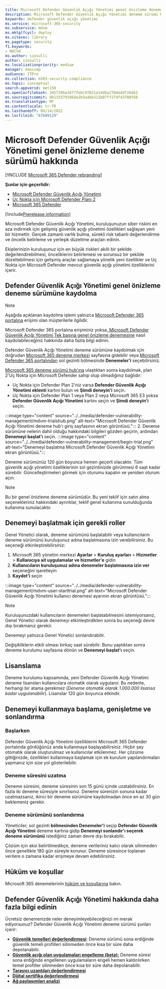 ```yaml
---
title: Microsoft Defender Güvenlik Açığı Yönetimi genel önizleme deneme sürümü hakkında
description: Microsoft Defender Güvenlik Açığı Yönetimi deneme sürümü hakkında bilgi edinin
keywords: defender güvenlik açığı yönetimi
ms.service: microsoft-365-security
ms.subservice: mdvm
ms.mktglfcycl: deploy
ms.sitesec: library
ms.pagetype: security
f1.keywords:
- NOCSH
ms.author: siosulli
author: siosulli
ms.localizationpriority: medium
manager: dansimp
audience: ITPro
ms.collection: m365-security-compliance
ms.topic: conceptual
search.appverid: met150
ms.openlocfilehash: 345f20ba3477febc97821a14d6a278daddf26d61
ms.sourcegitcommit: 9b133379196da2b3a4bb311b07ff274f43780f68
ms.translationtype: MT
ms.contentlocale: tr-TR
ms.lasthandoff: 09/14/2022
ms.locfileid: "67689129"
---
```

# <a name="about-the-microsoft-defender-vulnerability-management-public-preview-trial"></a>Microsoft Defender Güvenlik Açığı Yönetimi genel önizleme deneme sürümü hakkında

[!INCLUDE [Microsoft 365 Defender rebranding](../../includes/microsoft-defender.md)]

**Şunlar için geçerlidir:**

- [Microsoft Defender Güvenlik Açığı Yönetimi](../defender-vulnerability-management/index.yml)
- [Uç Nokta için Microsoft Defender Planı 2](https://go.microsoft.com/fwlink/p/?linkid=2154037)
- [Microsoft 365 Defender](https://go.microsoft.com/fwlink/?linkid=2118804)

[!include[Prerelease information](../../includes/prerelease.md)]

Microsoft Defender Güvenlik Açığı Yönetimi, kuruluşunuzun siber riskini en aza indirmek için gelişmiş güvenlik açığı yönetimi özellikleri sağlayan yeni bir hizmettir. Gerçek zamanlı varlık bulma, sürekli risk tabanlı değerlendirme ve öncelik belirleme ve yerleşik düzeltme araçları edinin.

Ekiplerinizin kuruluşunuz için en büyük riskleri akıllı bir şekilde değerlendirebilmesi, önceliklerini belirlemesi ve sorunsuz bir şekilde düzeltebilmesi için gelişmiş araçlar sağlamaya yönelik yeni özellikler ve Uç Nokta için Microsoft Defender mevcut güvenlik açığı yönetimi özelliklerini içerir.

## <a name="how-to-sign-up-for-the-defender-vulnerability-management-public-preview-trial"></a>Defender Güvenlik Açığı Yönetimi genel önizleme deneme sürümüne kaydolma

> [!NOTE]
> Aşağıda açıklanan kaydolma işlemi yalnızca [Microsoft Defender 365 portalına](https://security.microsoft.com/homepage) erişimi olan müşterilerle ilgilidir.
>
> Microsoft Defender 365 portalına erişiminiz yoksa[, Microsoft Defender Güvenlik Açığı Yönetimi Tek başına genel önizleme denemesine](../defender-vulnerability-management/get-defender-vulnerability-management.md#try-defender-vulnerability-management-standalone) nasıl kaydolabileceğiniz hakkında daha fazla bilgi edinin.

Defender Güvenlik Açığı Yönetimi deneme sürümüne kaydolmak için doğrudan [Microsoft 365 deneme merkezi](https://security.microsoft.com/trialHorizontalHub) sayfasına gidebilir veya [Microsoft Defender 365 portalından](https://security.microsoft.com/homepage) sol gezinti bölmesinde **Denemeler'i** seçebilirsiniz.

[Microsoft 365 deneme sürümü hub'ına](https://security.microsoft.com/trialHorizontalHub) ulaştıktan sonra kaydolmak, plan 2'Uç Nokta için Microsoft Defender sahip olup olmadığınız bağlıdır:

- Uç Nokta için Defender Plan 2'niz varsa **Defender Güvenlik Açığı Yönetimi eklenti** kartını bulun ve **Şimdi deneyin'i** seçin.
- Uç Nokta için Defender Plan 1 veya Plan 2 veya Microsoft 365 E3 yoksa **Defender Güvenlik Açığı Yönetimi** kartını seçin ve **Şimdi deneyin'i** seçin.

:::image type="content" source="../../media/defender-vulnerability-management/mdvm-trialshub.png" alt-text="Microsoft Defender Güvenlik Açığı Yönetimi deneme hub'ı giriş sayfasının ekran görüntüsü.":::
2. Deneme sürümüne nelerin dahil olduğu hakkındaki bilgileri gözden geçirin, ardından **Denemeyi başlat'ı** seçin.
:::image type="content" source="../../media/defender-vulnerability-management/begin-trial.png" alt-text="Denemeyi başlatma Microsoft Defender Güvenlik Açığı Yönetimi ekran görüntüsü.":::

Deneme sürümünüz 120 gün boyunca hemen geçerli olacaktır. Tüm güvenlik açığı yönetimi özelliklerinin sol gezintinizde görünmesi 6 saat kadar sürebilir. Güncelleştirmeleri görmek için oturumu kapatın ve yeniden oturum açın.

> [!NOTE]
> Bu bir genel önizleme deneme sürümüdür. Bu yeni teklif için satın alma seçenekleriniz hakkındaki ayrıntılar, teklif genel kullanıma sunulduğunda kullanıma sunulacaktır.

## <a name="required-roles-for-starting-the-trial"></a>Denemeyi başlatmak için gerekli roller

Genel Yönetici olarak, deneme sürümünü başlatabilir veya kullanıcıların deneme sürümünü kuruluşunuz adına başlatmasına izin verebilirsiniz. Bu seçeneği etkinleştirebilirsiniz:

1. Microsoft 365 yönetim merkezi **Ayarlar** > **Kuruluş ayarları** > **Hizmetler** > **Kullanıcıya ait uygulamalar ve hizmetler'e** gidin
2. **Kullanıcıların kuruluşunuz adına denemeler başlatmasına izin ver** seçeneğini işaretleyin
3. **Kaydet'i** seçin

:::image type="content" source="../../media/defender-vulnerability-management/mdvm-user-starttrial.png" alt-text="Microsoft Defender Güvenlik Açığı Yönetimi kullanıcı denemesi ayarının ekran görüntüsü.":::

> [!NOTE]
> Kuruluşunuzdaki kullanıcıların denemeleri başlatabilmesini istemiyorsanız, Genel Yönetici olarak denemeyi etkinleştirdikten sonra bu seçeneği devre dışı bırakmanız gerekir.
>
> Denemeyi yalnızca Genel Yönetici sonlandırabilir.

Değişikliklerin etkili olması birkaç saat sürebilir. Bunu yaptıktan sonra deneme kurulumu sayfasına dönün ve **Denemeyi başlat'ı** seçin.

## <a name="licensing"></a>Lisanslama

Deneme kurulumu kapsamında, yeni Defender Güvenlik Açığı Yönetimi deneme lisansları kullanıcılara otomatik olarak uygulanır. Bu nedenle, herhangi bir atama gerekmez (_Deneme otomatik olarak 1.000.000 lisansa kadar uygulanabilir_). Lisanslar 120 gün boyunca etkindir.

## <a name="getting-started-extending-and-ending-the-trial"></a>Denemeyi kullanmaya başlama, genişletme ve sonlandırma

### <a name="getting-started"></a>Başlarken

Defender Güvenlik Açığı Yönetimi özelliklerini Microsoft 365 Defender portalında gördüğünüz anda kullanmaya başlayabilirsiniz. Hiçbir şey otomatik olarak oluşturulmaz ve kullanıcılar etkilenmez. Her çözüme gittiğinizde, özellikleri kullanmaya başlamak için ek kurulum yapılandırmaları yapmanız için size yol gösterilebilir.

### <a name="extending-the-trial"></a>Deneme süresini uzatma

Deneme süresini, deneme süresinin son 15 günü içinde uzatabilirsiniz. En fazla iki deneme süresiyle sınırlısınız. Deneme sürenizin sonuna kadar uzatmazsanız, ikinci bir deneme sürümüne kaydolmadan önce en az 30 gün beklemeniz gerekir.

### <a name="ending-the-trial"></a>Deneme sürümünü sonlandırma

Yöneticiler, sol gezinti **bölmesinden Denemeler'i** seçip **Defender Güvenlik Açığı Yönetimi** deneme kartına gidip **Denemeyi sonlandır'ı seçerek deneme sürümünü** istediğiniz zaman devre dışı bırakabilir.

Çözüm için aksi belirtilmedikçe, deneme verileriniz kalıcı olarak silinmeden önce genellikle 180 gün süreyle korunur. Deneme süresince toplanan verilere o zamana kadar erişmeye devam edebilirsiniz.

## <a name="terms-and-conditions"></a>Hüküm ve koşullar

Microsoft 365 denemelerinin [hüküm ve koşullarına](/legal/microsoft-365/microsoft-365-trial) bakın.

## <a name="learn-more-about-defender-vulnerability-management"></a>Defender Güvenlik Açığı Yönetimi hakkında daha fazla bilgi edinin

Ücretsiz denemenizde neler deneyimleyebileceğinizi mi merak ediyorsunuz? Defender Güvenlik Açığı Yönetimi deneme sürümü şunları içerir:

- **[Güvenlik temelleri değerlendirmesi](tvm-security-baselines.md)**: Deneme sürümü sona erdiğinde güvenlik temeli profilleri silinmeden önce kısa bir süre daha depolanabilir.
- **[Güvenlik açığı olan uygulamaları engelleme (beta):](tvm-block-vuln-apps.md)** Deneme süresi sona erdiğinde engellenen uygulamaların engeli hemen kaldırılırken temel profiller silinmeden önce kısa bir süre daha depolanabilir.
- **[Tarayıcı uzantıları değerlendirmesi](tvm-browser-extensions.md)**
- **[Dijital sertifika değerlendirmesi](tvm-certificate-inventory.md)**
- **[Ağ paylaşımları analizi](tvm-network-share-assessment.md)**
